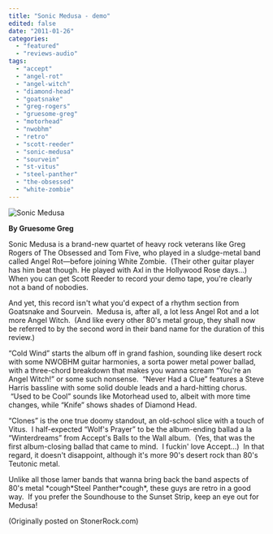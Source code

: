 ```yaml
---
title: "Sonic Medusa - demo"
edited: false
date: "2011-01-26"
categories:
  - "featured"
  - "reviews-audio"
tags:
  - "accept"
  - "angel-rot"
  - "angel-witch"
  - "diamond-head"
  - "goatsnake"
  - "greg-rogers"
  - "gruesome-greg"
  - "motorhead"
  - "nwobhm"
  - "retro"
  - "scott-reeder"
  - "sonic-medusa"
  - "sourvein"
  - "st-vitus"
  - "steel-panther"
  - "the-obsessed"
  - "white-zombie"
---
```


![Sonic Medusa](http://www.hellbound.ca/wp-content/uploads/2011/01/sonic-medusa-595x444.jpg "Sonic Medusa")

**By Gruesome Greg**

Sonic Medusa is a brand-new quartet of heavy rock veterans like Greg Rogers of The Obsessed and Tom Five, who played in a sludge-metal band called Angel Rot—before joining White Zombie.  (Their other guitar player has him beat though. He played with Axl in the Hollywood Rose days...) When you can get Scott Reeder to record your demo tape, you're clearly not a band of nobodies.

And yet, this record isn't what you'd expect of a rhythm section from Goatsnake and Sourvein.  Medusa is, after all, a lot less Angel Rot and a lot more Angel Witch.  (And like every other 80's metal group, they shall now be referred to by the second word in their band name for the duration of this review.)

“Cold Wind” starts the album off in grand fashion, sounding like desert rock with some NWOBHM guitar harmonies, a sorta power metal power ballad, with a three-chord breakdown that makes you wanna scream “You're an Angel Witch!” or some such nonsense.  “Never Had a Clue” features a Steve Harris bassline with some solid double leads and a hard-hitting chorus.  “Used to be Cool” sounds like Motorhead used to, albeit with more time changes, while “Knife” shows shades of Diamond Head.

“Clones” is the one true doomy standout, an old-school slice with a touch of Vitus.  I half-expected “Wolf's Prayer” to be the album-ending ballad a la “Winterdreams” from Accept's Balls to the Wall album.  (Yes, that was the first album-closing ballad that came to mind.  I fuckin' love Accept...)  In that regard, it doesn't disappoint, although it's more 90's desert rock than 80's Teutonic metal.

Unlike all those lamer bands that wanna bring back the band aspects of 80's metal \*cough\*Steel Panther\*cough\*, these guys are retro in a good way.  If you prefer the Soundhouse to the Sunset Strip, keep an eye out for Medusa!

(Originally posted on StonerRock.com)
